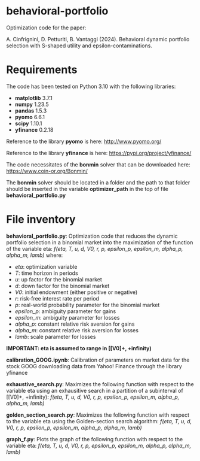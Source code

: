 # behavioral-portfolio
Optimization code for the paper:
    
A. Cinfrignini, D. Petturiti, B. Vantaggi (2024). 
Behavioral dynamic portfolio selection with S-shaped utility and epsilon-contaminations.

# Requirements
The code has been tested on Python 3.10 with the following libraries:
* **matplotlib** 3.7.1
* **numpy** 1.23.5
* **pandas** 1.5.3
* **pyomo** 6.6.1
* **scipy** 1.10.1
* **yfinance** 0.2.18

Reference to the library **pyomo** is here: http://www.pyomo.org/

Reference to the library **yfinance** is here: https://pypi.org/project/yfinance/

The code necessitates of the **bonmin** solver that can be downloaded here: https://www.coin-or.org/Bonmin/

The **bonmin** solver should be located in a folder and the path to that folder should be inserted in the variable **optimizer_path** in the top of file **behavioral_portfolio.py**

# File inventory
**behavioral_portfolio.py**: Optimization code that reduces the dynamic portfolio selection in a binomial
market into the maximization of the function of the variable eta:
_f(eta, T, u, d, V0, r, p, epsilon_p, epsilon_m, alpha_p, alpha_m, lamb)_
where:
* _eta_: optimization variable
* _T_: time horizon in periods
* _u_: up factor for the binomial market
* _d_: down factor for the binomial market
* _V0_: initial endowment (either positive or negative)
* _r_: risk-free interest rate per period
* _p_: real-world probability parameter for the binomial market
* _epsilon_p_: ambiguity parameter for gains
* _epsilon_m_: ambiguity parameter for losses
* _alpha_p_: constant relative risk aversion for gains
* _alpha_m_: constant relative risk aversion for losses
* _lamb_: scale parameter for losses

**IMPORTANT: eta is assumed to range in [[V0]+, +infinity)**

**calibration_GOOG.ipynb**: Calibration of parameters on market data for the stock GOOG downloading data from Yahoo! Finance through the library yfinance

**exhaustive_search.py**: Maximizes the following function with respect to the variable eta using an exhausitive search in a partition of a subinterval of [[V0]+, +infinity):
_f(eta, T, u, d, V0, r, p, epsilon_p, epsilon_m, alpha_p, alpha_m, lamb)_

**golden_section_search.py**: Maximizes the following function with respect to the variable eta using the Golden-section search algorithm:
_f(eta, T, u, d, V0, r, p, epsilon_p, epsilon_m, alpha_p, alpha_m, lamb)_

**graph_f.py**: Plots the graph of the following function with respect to the variable eta:
_f(eta, T, u, d, V0, r, p, epsilon_p, epsilon_m, alpha_p, alpha_m, lamb)_
